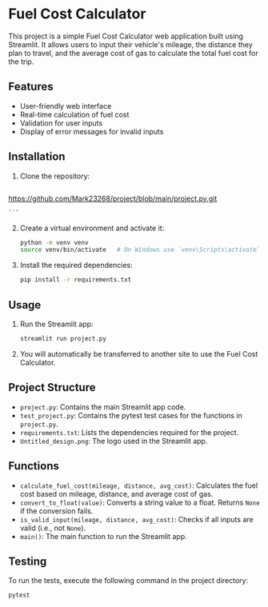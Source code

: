 # Fuel Cost Calculator

This project is a simple Fuel Cost Calculator web application built using Streamlit. It allows users to input their vehicle's mileage, the distance they plan to travel, and the average cost of gas to calculate the total fuel cost for the trip.

## Features

- User-friendly web interface
- Real-time calculation of fuel cost
- Validation for user inputs
- Display of error messages for invalid inputs

## Installation

1. Clone the repository:

    ```sh
 https://github.com/Mark23268/project/blob/main/project.py.git
    
    ```

2. Create a virtual environment and activate it:

    ```sh
    python -m venv venv
    source venv/bin/activate   # On Windows use `venv\Scripts\activate`
    ```

3. Install the required dependencies:

    ```sh
    pip install -r requirements.txt
    ```

## Usage

1. Run the Streamlit app:

    ```sh
    streamlit run project.py
    ```

2. You will automatically be transferred to another site to use the Fuel Cost Calculator.

## Project Structure

- `project.py`: Contains the main Streamlit app code.
- `test_project.py`: Contains the pytest test cases for the functions in `project.py`.
- `requirements.txt`: Lists the dependencies required for the project.
- `Untitled_design.png`: The logo used in the Streamlit app.

## Functions

- `calculate_fuel_cost(mileage, distance, avg_cost)`: Calculates the fuel cost based on mileage, distance, and average cost of gas.
- `convert_to_float(value)`: Converts a string value to a float. Returns `None` if the conversion fails.
- `is_valid_input(mileage, distance, avg_cost)`: Checks if all inputs are valid (i.e., not `None`).
- `main()`: The main function to run the Streamlit app.

## Testing

To run the tests, execute the following command in the project directory:

```sh
pytest
